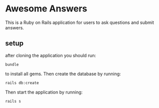 # Awesome Answers

This is a Ruby on Rails application for users to ask questions and submit answers.

## setup
after cloning the application you should run:
```
bundle
```
to install all gems. Then create the database by running:
```
rails db:create
```
Then start the application by running:
```
rails s
```